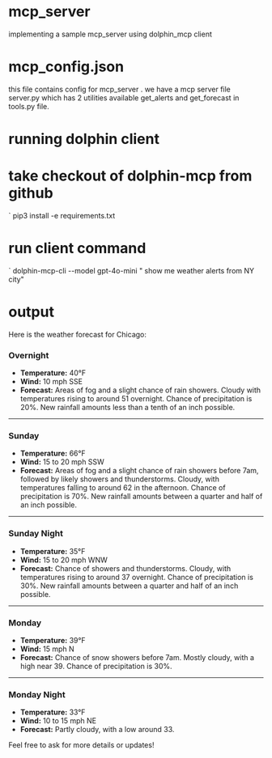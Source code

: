 # mcp_server
implementing a sample mcp_server using dolphin_mcp client


# mcp_config.json 

this file contains config for mcp_server . we have a mcp server file server.py which has 2 utilities available 
get_alerts and get_forecast in tools.py file.

# running dolphin client 

# take checkout of dolphin-mcp from github
` pip3 install -e requirements.txt 

# run client command 
` dolphin-mcp-cli --model gpt-4o-mini " show me weather alerts from NY city"

# output 


Here is the weather forecast for Chicago:

### Overnight
- **Temperature:** 40°F
- **Wind:** 10 mph SSE
- **Forecast:** Areas of fog and a slight chance of rain showers. Cloudy with temperatures rising to around 51 overnight. Chance of precipitation is 20%. New rainfall amounts less than a tenth of an inch possible.

---

### Sunday
- **Temperature:** 66°F
- **Wind:** 15 to 20 mph SSW
- **Forecast:** Areas of fog and a slight chance of rain showers before 7am, followed by likely showers and thunderstorms. Cloudy, with temperatures falling to around 62 in the afternoon. Chance of precipitation is 70%. New rainfall amounts between a quarter and half of an inch possible.

---

### Sunday Night
- **Temperature:** 35°F
- **Wind:** 15 to 20 mph WNW
- **Forecast:** Chance of showers and thunderstorms. Cloudy, with temperatures rising to around 37 overnight. Chance of precipitation is 30%. New rainfall amounts between a quarter and half of an inch possible.

---

### Monday
- **Temperature:** 39°F
- **Wind:** 15 mph N
- **Forecast:** Chance of snow showers before 7am. Mostly cloudy, with a high near 39. Chance of precipitation is 30%.

---

### Monday Night
- **Temperature:** 33°F
- **Wind:** 10 to 15 mph NE
- **Forecast:** Partly cloudy, with a low around 33.

Feel free to ask for more details or updates!
